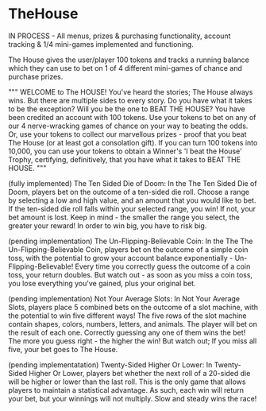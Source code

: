 # TheHouse

IN PROCESS - All menus, prizes & purchasing functionality, account tracking & 1/4 mini-games implemented and functioning.

The House gives the user/player 100 tokens and tracks a running balance which they can use to bet on 1 of 4 different mini-games of chance and purchase prizes.

"""
WELCOME to The HOUSE! You've heard the stories; The House always wins.
But there are multiple sides to every story. Do you have what it takes to be the exception?
Will you be the one to BEAT THE HOUSE?
You have been credited an account with 100 tokens.
Use your tokens to bet on any of our 4 nerve-wracking games of chance on your way to beating the odds.
Or, use your tokens to collect our marvellous prizes - proof that you beat The House (or at least got a consolation gift).
If you can turn 100 tokens into 10,000, you can use your tokens to obtain a Winner's 'I beat the House' Trophy,
certifying, definitively, that you have what it takes to BEAT THE HOUSE.
"""

(fully implemented) The Ten Sided Die of Doom: 
In the The Ten Sided Die of Doom, players bet on the outcome of a ten-sided die roll.
Choose a range by selecting a low and high value, and an amount that you would like to bet.
If the ten-sided die roll falls within your selected range, you win! If not, your bet amount is lost.
Keep in mind - the smaller the range you select, the greater your reward!
In order to win big, you have to risk big.

(pending implementation) The Un-Flipping-Believable Coin: 
In the The The Un-Flipping-Believable Coin, players bet on the outcome of a simple coin toss,
with the potential to grow your account balance exponentially - Un-Flipping-Believable!
Every time you correctly guess the outcome of a coin toss, your return doubles.
But watch out - as soon as you miss a coin toss, you lose everything you've gained,
plus your original bet.

(pending implementation) Not Your Average Slots: 
In Not Your Average Slots, players place 5 combined bets on the outcome of a slot machine,
with the potential to win five different ways! The five rows of the slot machine contain
shapes, colors, numbers, letters, and animals. The player will bet on the result of each one.
Correctly guessing any one of them wins the bet! The more you guess right - the higher the win!
But watch out; If you miss all five, your bet goes to The House.

(pending implementatation) Twenty-Sided Higher Or Lower: 
In Twenty-Sided Higher Or Lower, players bet whether the next roll of a 20-sided die
will be higher or lower than the last roll. This is the only game that allows players to maintain
a statistical advantage. As such, each win will return your bet, but your winnings will not multiply.
Slow and steady wins the race!
